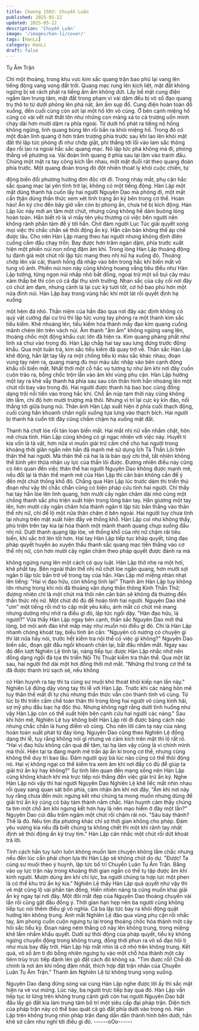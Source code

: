 ```yaml
---
title: Chương 1502: Chuyển Luân
published: 2025-05-22
updated: 2025-05-22
description: 'Chuyển Luân'
image: '/images/han-li/cover/'
tags: [HanLi]
category: HanLi
draft: false
---
```


Tụ Âm Trận

Chỉ một thoáng, trong khu vực kim sắc quang trận bao phủ lại
vang lên tiếng động vang vọng đất trời.
Quang mạc rung lên kịch liệt, mặt đất không ngừng bị xé rách
phát ra tiếng ầm ầm không dứt. Lấy bề mặt cung điện ngầm làm
trung tâm, mặt đất trong phạm vi vài dặm đều bị vô số đạo quang
trụ thô to từ dưới phóng lên phá nát, ầm ầm sụp đổ.
Cung điện hoàn toàn đổ xuống, đến cuối cùng còn sót lại một hố
lớn vô cùng.
Ở bên cạnh miệng hố cũng có vài vết nứt thất lớn như những con
mãng xà to cả trượng uốn mình chạy dài hơn mười dặm ra phía
ngoài.
Từ dưới hố phát ra tiếng nộ hống không ngừng, linh quang bùng
lên rồi bắn ra khỏi miệng hố.
Trong đó có một đoàn linh quang ở hơn trăm trượng phía trước
sau khi lao lên khỏi mặt đất thì lập tức phóng đi như chớp giật, phi
thẳng tới lối vào lam sắc thông đạo rồi lao ra ngoài hắc sắc quang
mạc.
Nó lập tức phá không mà đi, phóng thẳng về phương xa.
Vài đoàn linh quang ở phía sau lại lâm vào tranh đấu.
Chúng một mặt ra tay công kích lẫn nhau, một mặt đuổi rát theo
quang đoàn phía trước.
Một quang đoàn trong đó đột nhiên thoát ly khỏi cuộc chiến, tự

động biến đổi phương hướng đơn độc rời đi.
Trong nháy mắt, phụ cận hắc sắc quang mạc lại yên tĩnh trở lại,
không có một tiếng động.
Hàn Lập một mặt dùng thanh hà cuốn lấy hai người Nguyên Dao
mà phóng đi, một mặt cẩn thận dùng thần thức xem xét tình trạng
ấn ký bên trong cơ thể.
Hoàn hảo! Ấn ký cho đến bây giờ vẫn còn bị phong ấn, chưa hề
bị kích động.
Hàn Lập lúc này mới an tâm một chút, nhưng cũng không hề dám
buông lỏng hoàn toàn. Hắn biết rõ là vì mấy tên yêu thương có
việc bên người nên không rảnh phân tâm để ý tới hắn. Chờ đám
người Lục Túc giải quyết xong mọi việc thì chắc chắn sẽ thôi
động ấn ký.
Hắn căn bản không thể áp chế được lâu.
Cho nên Hàn Lập mang theo hai người nhưng không định điên
cuồng cắm đầu chạy trốn.
Bay được hơn trăm ngàn dặm, phía trước xuất hiện một phiến núi
non nồng đậm âm khí.
Trong lòng Hàn Lập thoáng động tự đánh giá một chút rồi lập tức
mang theo nhị nữ hạ xuống đó.
Thoáng chớp lên vài cái, thanh hồng đã nhập vào bên trong hắc
khí biến mất vô tung vô ảnh.
Phiến núi non này cũng không hoang vắng tiêu điều như Hàn Lập
tưởng, từng ngọn núi nhấp nhô bất đồng, ngoại trừ một số bụi cây
màu xám thấp bé thì còn có cả đại thụ sinh trưởng.
Nhan sắc của cây cối nơi đây có chút ảm đạm, nhưng cành lá lại
cực kỳ tươi tốt, cơ hồ bao phủ hơn một nửa đỉnh núi.
Hàn Lập bay trong vùng hắc khí một lát rồi quyết định hạ xuống

một hẻm đá nhỏ.
Thần niệm của hắn đảo qua nơi đây xác định không có quỷ vật
cường đại cư trú thì lập tức vung tay phóng ra một thanh kim sắc
tiểu kiếm.
Khẽ nhoáng lên, tiểu kiếm hóa thành mấy đạo kim quang cuồng
mãnh chém lên trên vách núi.
Âm thanh "ầm ầm" không ngừng vang lên, thoáng chốc một động
khẩu cực lớn đã hiện ra. Kim quang phảng phất như linh xà chui
vào trong đó.
Hàn Lập chắp hai tay sau lưng đứng trước động khẩu.
Qua một tuần trà, kim sắc tiểu kiếm đã quay trở về.
Thần sắc Hàn Lập khẽ động, hắn lật tay lấy ra một chồng tiểu kì
màu sắc khác nhau; đoạn vung tay ném ra, quang mang đủ mọi
màu sắc nhập vào bên cạnh động khẩu rồi biến mất.
Nhất thời một cỗ hắc vụ tương tự như âm khí nơi đây cuồn cuộn
trào ra, bỗng chốc trộn lẫn vào âm khí vùng phụ cận.
Hàn Lập hướng một tay ra khẽ vẫy thanh hà phía sau sau còn
thân hình hắn nhoáng lên một chút rồi bay vào trong đó.
Hai người được thanh hà bao bọc cũng đồng dạng trôi nổi tiến
vào trong hắc khí.
Chỗ ẩn núp tạm thời này cũng không lớn lắm, chỉ độ hơn mười
trượng mà thôi. Nhưng vị trí lại cực kỳ kín đáo, nối thẳng tới giữa
bụng núi.
Thân ảnh Hàn Lập xuất hiện ở phía cuối thạch động, cuối cùng
hắn khoanh chân ngồi xuống tựa lưng vào thạch bích.
Hai người bị thanh hà cuốn tới đây cũng chầm chậm hạ xuống
mặt đất.

Thanh hà chợt lóe rồi tán loạn biến mất.
Hai mắt nhị nữ vẫn nhắm chặt, hôn mê chưa tỉnh.
Hàn Lập cũng không có gì ngạc nhiên với việc này.
Huyết ti kia vốn là tà vật, hơn nữa vì muốn giải trừ cấm chế cho
hai người trong khoảng thời giăn ngắn nên hắn đã mạnh mẽ sử
dụng Ích Tà Thần Lôi trên thân thể hai người. Mà thân thể cả hai
là là bán quỷ chi thể, tất nhiên không thể bình yên thừa nhận uy
lực của thần lôi được.
Đương nhiên điều này cũng có liên quan đến việc thân thể hai
người Nguyên Dao không được mạnh mẽ, nếu đổi lại là thân thể
mạnh mẽ của Hàn Lập thì căn bản không cần để ý đến một chút
thống khổ đó.
Chẳng qua Hàn Lập lúc trước dám thi triển thủ đoạn như vậy thì
chắc chắn cũng có biện pháp cứu tỉnh hai người.
Chỉ thấy hai tay hắn lóe lên linh quang, hơn mười cây ngân châm
dài nhỏ cùng một chồng thanh sắc phù triện xuất hiện trong lòng
bàn tay.
Hắn giương một tay lên, hơn mười cây ngân châm hóa thành
ngân ti lập tức bắn thẳng vào thân thể nhị nữ, chỉ để lộ một nửa
thân châm ở bên ngoài.
Hai người tuy chưa tỉnh lại nhưng trên mặt xuất hiện đầy vẻ thống
khổ.
Hàn Lập coi như không thấy, phù triện trên tay kia lại hóa thành
một mảnh thanh quang chụp xuống đầu nhị nữ.
Dưới thanh quang lập lòe, vẻ thống khổ của nhị nữ chậm rãi tiêu
biến, khí sắc trở lên tốt hơn.
Hai tay Hàn Lập tiếp tục kháp quyết, từng đạo pháp quyết huyền
ảo xuyên thấu thanh sắc quang mạc tiến thẳng vào cơ thể nhị nữ,
còn hơn mười cây ngân châm theo pháp quyết được đánh ra mà

không ngừng rung lên một cách có quy luật.
Hàn Lập thở nhẹ ra một hơi, khẽ phất tay.
Bên ngoài thân thể nhị nữ chợt lóe ngân quang, hơn mười sợi
ngân ti lập tức bắn trở về trong tay của hắn.
Hàn Lập mở miệng nhàn nhạt lên tiếng:
"Hai vị đạo hữu, còn không tỉnh lại!"
Thanh âm Hàn Lập tuy không lớn nhưng trong khi nói đã thoáng
vận dụng thần thông Kinh Thần Thứ; đương nhiên chỉ là một chút
mà thôi nên căn bản sẽ không đả thương đến thần thức nhị nữ.
Một chút đó đủ để hoán tỉnh hai người.
Nguyên Dao khẽ "ưm" một tiếng rồi mở to cặp mắt yêu kiều, ánh
mắt có chút mê mang nhưng dường như nhớ ra điều gì đó, lập
tức ngồi dậy.
"Hàn đạo hữu, là ngươi?" Vừa thấy Hàn Lập ngay bên cạnh, thần
sắc Nguyên Dao mới thả lỏng, bờ môi anh đào khẽ mấp máy như
muốn nói điều gì đó.
Chỉ là Hàn Lập nhanh chóng khoát tay, biểu tình ân cần:
"Nguyên cô nương có chuyện gì thì lát nữa hãy nói, trước hết
kiểm tra nội thể có việc gì không?"
Nguyên Dao biến sắc, đoạn gật đầu ngồi khoanh chân lại, bắt đầu
nhắm mắt.
Ngay sau đó đến lượt Nghiên Lệ tỉnh lại, nàng tiếp tục được Hàn
Lập nhắc nhở nên đồng dạng ngồi đả tọa thi triển Nội Thị Thuật
kiểm tra thân thể.
Qua một lát sau, hai người thở dài một hơi đồng thời mở mắt.
"Những thứ trong cơ thể ta đã được thanh trừ sạch sẽ, nếu không

có Hàn huynh ra tay thì ta cùng sư muội khó thoát khỏi kiếp nạn
lần này." Nghiên Lệ đứng dậy vòng tay thi lễ với Hàn Lập.
Trước khi các nàng hôn mê tuy thân thể mất đi tự chủ nhưng thần
thức vẫn còn thanh tỉnh vô cùng. Từ lúc bị thi triển cấm chế toàn
thân thì trong lòng hai người vô cùng kinh hãi, sợ mỹ phụ đầu bạc
hạ độc thủ. Nhưng không ngờ rằng dưới tình huống như vậy Hàn
Lập còn có thể xuất hiện bên cạnh cứu hai người các nàng."
Sau khi hôn mê, Nghiên Lệ tuy không biết Hàn Lập rời đi được
băng cách nào nhưng chắc chắn là hung điểm vô cùng.
Cho nên lời cảm tạ này của nàng hoàn toàn xuất phát từ đáy lòng.
Nguyên Dao cũng theo Nghiên Lệ đồng dạng thi lễ, tuy rằng
không nói gì nhưng vẻ cảm kích trên mặt thì lộ rất rõ.
"Hai vị đaọ hữu không cần quá để tâm, tại hạ làm vậy cũng là vì
chính mình mà thôi. Hiện tại ta đang mạnh mẽ trấn áp ấn kí trong
cơ thể, nhưng cũng không thể duy trì bao lâu. Đám người quỷ bà
lúc nào cũng có thể thôi động nó. Hai vị không ngại có thể kiểm
tra xem âm khí nơi đầy có đủ để giúp ta giải trừ ấn ký hay
không?" Sự tình liên quan đến mạng sống nên Hàn Lập cũng
không khách khí mà trực tiếp nói thẳng đến việc giải trừ ấn ký.
Nghe Hàn Lập nói vậy thì hai người Nguyên Dao Nghiên Lệ khẽ
liếc mắt nhìn nhau rồi quay sang quan sát bốn phía, cảm nhận âm
khí nơi đây.
"Âm khí nơi này tuy rằng chưa đến mức ngưng kết như chúng ta
mong muốn nhưng dùng để giải trừ ấn ký cũng có bảy tám thành
nắm chắc. Hàn huynh cảm thấy chúng ta tìm một chỗ âm khí
ngưng kết hơn hay là nên mạo hiểm ở đây một lần?" Nguyên Dao
cúi đầu trầm ngâm một chút rồi chậm rãi nói.
"Sáu bảy thành? Thế là đủ. Nếu tìm địa phương khác chỉ sợ thời
gian không cho phép. Đám yêu vương kia nếu đã biết chúng ta
không chết thì một khi rảnh tay nhất định sẽ thôi động ấn ký truy
tìm." Hàn Lập cân nhắc một chút rồi dứt khoát trả lời.

Tính cách hắn tuy luôn luôn không muốn làm chuyện không lắm
chắc nhưng nếu đến lúc cần phải chọn lựa thì Hàn Lập sẽ không
chút do dự.
"Được! Ta cùng sư muội theo ý huynh, lập tức bố trí Chuyển Luân
Tụ Âm Trận. Bằng vào uy lực trận này trong khoảng thời gian
ngắn có thể tụ tập được âm khí kinh người. Mượn dùng âm khí
chi lực, ba người chúng ta hợp lực một phen là có thể khu trừ ấn
ký kia." Nghiên Lệ thấy Hàn Lập quả quyết như vậy thì vẻ mặt
cũng lộ vài phần tán đồng.
Hiển nhiên nàng ta cũng muốn khai giải ấn ký ngay tại nơi đây.
Một đôi mắt đẹp của Nguyên Dao thoáng chuyển vài lần rồi cũng
gật đầu đồng ý.
Thời gian hạn hẹp nên ba người cũng không tiếp tục nói thêm
điều gì vô nghĩa. Cả ba lập tức bay ra khỏi động quật hướng lên
không trung.
Ánh mắt Nghiên Lệ đảo qua vùng phụ cận rồi nhấc tay, âm phong
cuồn cuộn ngưng tụ lại trong thoáng chốc hóa thành một cây hôi
sắc tiểu kỳ.
Đoạn nàng ném thẳng cờ này lên không trung, trong miệng khẽ
lẩm nhẩm khẩu quyết.
Dưới sự thôi động của pháp quyết, tiểu kỳ không ngừng chuyển
động trong không trung, đồng thời phun ra vô số đạo hôi ti như
mưa bay đầy trời.
Hàn Lập híp mắt nhìn lá cờ nhỏ trên không trung.
Kết quả, vô số âm ti đó bỗng nhiên ngưng tụ vào một chỗ hóa
thành một cây tiêm trùy trực tiếp đánh lên gò đất cách đó không
xa.
"Tìm được rồi! Chỗ đó chính là nơi âm khí nồng đậm nhất, thích
hợp đặt trận nhãn của Chuyển Luân Tụ Âm Trận." Thanh âm
Nghiên Lệ từ không trung vọng xuống.

Nguyên Dao đang đứng sóng vai cùng Hàn Lập nghe được lời ấy
thì sắc mặt hiện ra vẻ vui mừng.
Lúc này, ba người trực tiếp bay qua đó. Hàn Lập vẫn tiếp tục lơ
lửng trên không trung cảnh giới còn hai người Nguyên Dao bắt
đầu lấy gò đất kia làm trung tâm bố trí một siêu cấp đại pháp trận.
Diện tích của pháp trận này có thể bao quát cả gò đất phía dưới
vào trong nó.
Hàn Lập trên không trung nhìn pháp trận đang dần dần thành
hình bên dưới, hắn khẽ sờ cằm như nghĩ tới điều gì đó.
------oOo------
